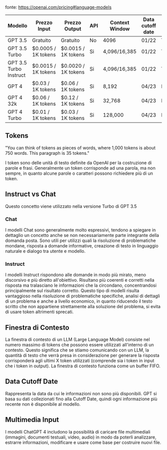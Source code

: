
fonte: https://openai.com/pricing#language-models

| Modello | Prezzo Input | Prezzo Output | API | Context Window | Data cutoff date | Tipo Input |
| ---- | ---- | ---- | ---- | ---- | ---- | ---- |
| GPT 3.5 | Gratuito | Gratuito | No | 4096 | 01/22 | Testo |
| GPT 3.5 Turbo | $0.0005 / 1K tokens | $0.0015 / 1K tokens | Si | 4,096/16,385 | 01/22 | Testo |
| GPT 3.5 Turbo Instruct | $0.0015 / 1K tokens | $0.0020 / 1K tokens | Si | 4,096/16,385 | 01/22 | Testo |
| GPT 4 | $0.03 / 1K tokens | $0.06 / 1K tokens | Si | 8,192 | 04/23 | Multimedia |
| GPT 4 32k | $0.06 / 1K tokens | $0.12 / 1K tokens | Si | 32,768 | 04/23 | Multimedia |
| GPT 4 Turbo | $0.01 / 1K tokens | $0.03 / 1K tokens | Si | 128,000 | 04/23 | Multimedia |
## Tokens
"You can think of tokens as pieces of words, where 1,000 tokens is about 750 words. This paragraph is 35 tokens."

I token sono delle unità di testo definite da OpenAI per la costruzione di parole e frasi. Generalmente un token corrisponde ad una parola, ma non sempre, in quanto alcune parole o caratteri possono richiedere più di un token.
## Instruct vs Chat
Questo concetto viene utilizzato nella versione Turbo di GPT 3.5
### Chat
I modelli Chat sono generalmente molto espressivi, tendono a spiegare in dettaglio un concetto anche se non necessariamente parte integrante della domanda posta.
Sono utili per utilizzi quali la risoluzione di problematiche mondane, risposta a domande informative, creazione di testo in linguaggio naturale e dialogo tra utente e modello.
### Instruct
I modelli Instruct rispondono alle domande in modo più mirato, meno discorsivo e più diretto all'obiettivo. Risultano più coerenti e corretti nella risposta ma tralasciano le informazioni che la circondano, concentrandosi principalmente sul risultato corretto. Questo tipo di modelli risulta vantaggioso nella risoluzione di problematiche specifiche, analisi di dettagli di un problema e anche a livello economico, in quanto riducendo il testo scritto che non appartiene strettamente alla soluzione del problema, si evita di usare token altrimenti sprecati.
## Finestra di Contesto
La finestra di contesto di un LLM (Large Language Model) consiste nel numero massimo di tokens che possono essere utilizzati all'interno di un contesto. Questo significa che se stiamo comunicando con un LLM, la quantità di testo che verrà presa in considerazione per generare la risposta corrisponderà agli ultimi X token utilizzati (comprende sia i token in input che i token in output).
La finestra di contesto funziona come un buffer FIFO.
## Data Cutoff Date
Rappresenta la data da cui le informazioni non sono più disponibili. GPT si basa su dati collezionati fino alla Cutoff Date, quindi ogni informazione più recente non è disponibile al modello.
## Multimedia Input
I modelli ChatGPT 4 includono la possibilità di caricare file multimediali (immagini, documenti testuali, video, audio) in modo da poterli analizzare, estrarre informazioni, modificare e usare come base per costruire nuovi file.
##